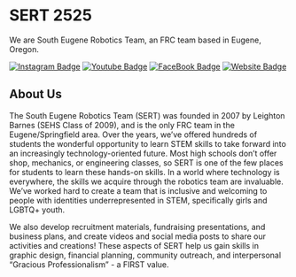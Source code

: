 # SERT 2525
We are South Eugene Robotics Team, an FRC team based in Eugene, Oregon.

[![Instagram Badge](https://img.shields.io/badge/-southeugenerobotics-e56969?style=flat-round&logo=instagram&logoColor=white&link=https://instagram.com/southeugenerobotics/)](https://instagram.com/southeugenerobotics)
[![Youtube Badge](https://img.shields.io/badge/-SouthEugeneRoboticsTeam-FF0000?style=flat-round&logo=youtube&logoColor=white&link=https://www.youtube.com/@SouthEugeneRoboticsTeam)](https://www.youtube.com/@SouthEugeneRoboticsTeam)
[![FaceBook Badge](https://img.shields.io/badge/-SouthEugeneRoboticsTeam-316FF6?style=flat-round&logo=facebook&logoColor=white&link=https://www.facebook.com/SouthEugeneRoboticsTeam)](https://www.facebook.com/SouthEugeneRoboticsTeam)
[![Website Badge](https://img.shields.io/badge/-Website-670099?style=flat-round&link=https://www.sert2521.org/)](https://www.sert2521.org/)

## About Us
The South Eugene Robotics Team (SERT) was founded in 2007 by Leighton Barnes (SEHS Class of 2009), and is the only FRC team in the Eugene/Springfield area. Over the years, we’ve offered hundreds of students the wonderful opportunity to learn STEM skills to take forward into an increasingly technology-oriented future. Most high schools don’t offer shop, mechanics, or engineering classes, so SERT is one of the few places for students to learn these hands-on skills. In a world where technology is everywhere, the skills we acquire through the robotics team are invaluable. We’ve worked hard to create a team that is inclusive and welcoming to people with identities underrepresented in STEM, specifically girls and LGBTQ+ youth.

We also develop recruitment materials, fundraising presentations, and business plans, and create videos and social media posts to share our activities and creations! These aspects of SERT help us gain skills in graphic design, financial planning, community outreach, and interpersonal “Gracious Professionalism” - a FIRST value.

